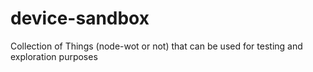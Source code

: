 # device-sandbox
Collection of Things (node-wot or not) that can be used for testing and exploration purposes

